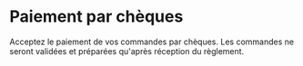 # Paiement par chèques

Acceptez le paiement de vos commandes par chèques. Les commandes ne seront validées et préparées qu'après réception du règlement.
